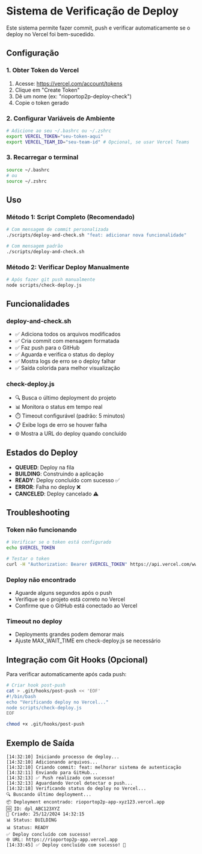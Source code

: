 # Sistema de Verificação de Deploy

Este sistema permite fazer commit, push e verificar automaticamente se o deploy no Vercel foi bem-sucedido.

## Configuração

### 1. Obter Token do Vercel

1. Acesse: https://vercel.com/account/tokens
2. Clique em "Create Token"
3. Dê um nome (ex: "rioportop2p-deploy-check")
4. Copie o token gerado

### 2. Configurar Variáveis de Ambiente

```bash
# Adicione ao seu ~/.bashrc ou ~/.zshrc
export VERCEL_TOKEN="seu-token-aqui"
export VERCEL_TEAM_ID="seu-team-id" # Opcional, se usar Vercel Teams
```

### 3. Recarregar o terminal

```bash
source ~/.bashrc
# ou
source ~/.zshrc
```

## Uso

### Método 1: Script Completo (Recomendado)

```bash
# Com mensagem de commit personalizada
./scripts/deploy-and-check.sh "feat: adicionar nova funcionalidade"

# Com mensagem padrão
./scripts/deploy-and-check.sh
```

### Método 2: Verificar Deploy Manualmente

```bash
# Após fazer git push manualmente
node scripts/check-deploy.js
```

## Funcionalidades

### deploy-and-check.sh
- ✅ Adiciona todos os arquivos modificados
- ✅ Cria commit com mensagem formatada
- ✅ Faz push para o GitHub
- ✅ Aguarda e verifica o status do deploy
- ✅ Mostra logs de erro se o deploy falhar
- ✅ Saída colorida para melhor visualização

### check-deploy.js
- 🔍 Busca o último deployment do projeto
- 📊 Monitora o status em tempo real
- ⏱️ Timeout configurável (padrão: 5 minutos)
- 📋 Exibe logs de erro se houver falha
- 🌐 Mostra a URL do deploy quando concluído

## Estados do Deploy

- **QUEUED**: Deploy na fila
- **BUILDING**: Construindo a aplicação
- **READY**: Deploy concluído com sucesso ✅
- **ERROR**: Falha no deploy ❌
- **CANCELED**: Deploy cancelado ⚠️

## Troubleshooting

### Token não funcionando
```bash
# Verificar se o token está configurado
echo $VERCEL_TOKEN

# Testar o token
curl -H "Authorization: Bearer $VERCEL_TOKEN" https://api.vercel.com/www/user
```

### Deploy não encontrado
- Aguarde alguns segundos após o push
- Verifique se o projeto está correto no Vercel
- Confirme que o GitHub está conectado ao Vercel

### Timeout no deploy
- Deployments grandes podem demorar mais
- Ajuste MAX_WAIT_TIME em check-deploy.js se necessário

## Integração com Git Hooks (Opcional)

Para verificar automaticamente após cada push:

```bash
# Criar hook post-push
cat > .git/hooks/post-push << 'EOF'
#!/bin/bash
echo "Verificando deploy no Vercel..."
node scripts/check-deploy.js
EOF

chmod +x .git/hooks/post-push
```

## Exemplo de Saída

```
[14:32:10] Iniciando processo de deploy...
[14:32:10] Adicionando arquivos...
[14:32:10] Criando commit: feat: melhorar sistema de autenticação
[14:32:11] Enviando para GitHub...
[14:32:13] ✅ Push realizado com sucesso!
[14:32:13] Aguardando Vercel detectar o push...
[14:32:18] Verificando status do deploy no Vercel...
🔍 Buscando último deployment...
📦 Deployment encontrado: rioportop2p-app-xyz123.vercel.app
🆔 ID: dpl_ABC123XYZ
📅 Criado: 25/12/2024 14:32:15
📊 Status: BUILDING
📊 Status: READY
✅ Deploy concluído com sucesso!
🌐 URL: https://rioportop2p-app.vercel.app
[14:33:45] ✅ Deploy concluído com sucesso! 🎉
```